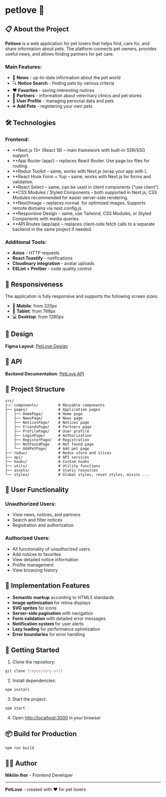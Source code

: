 # petlove 🐾

## 📋 About the Project

**Petlove** is a web application for pet lovers that helps find, care for, and share information about pets. The platform connects pet owners, provides useful news, and allows finding partners for pet care.

### Main Features:

- 📰 **News** - up-to-date information about the pet world
- 🔍 **Notice Search** - finding pets by various criteria
- ❤️ **Favorites** - saving interesting notices
- 👥 **Partners** - information about veterinary clinics and pet stores
- 👤 **User Profile** - managing personal data and pets
- ➕ **Add Pets** - registering your own pets

## 🛠️ Technologies

### Frontend:

- \*\*Next.js 13+ (React 18) – main framework with built-in SSR/SSG support.
- \*\*App Router (app/) – replaces React Router. Use page.tsx files for routing.
- \*\*Redux Toolkit – same, works with Next.js (wrap your app with <Provider>).
- \*\*React Hook Form + Yup – same, works with Next.js for forms and validation.
- \*\*React Select – same, can be used in client components ("use client").
- \*\*CSS Modules / Styled Components – both supported in Next.js; CSS Modules recommended for easier server-side rendering.
- \*\*Next/Image – replaces normal <img> for optimized images. Supports remote domains via next.config.js.
- \*\*Responsive Design – same, use Tailwind, CSS Modules, or Styled Components with media queries.
- \*\*API Routes (app/api) – replaces client-side fetch calls to a separate backend in the same project if needed.

### Additional Tools:

- **Axios** - HTTP requests
- **React Toastify** - notifications
- **Cloudinary integration** - avatar uploads
- **ESLint + Prettier** - code quality control

## 📱 Responsiveness

The application is fully responsive and supports the following screen sizes:

- 📱 **Mobile**: from 320px
- 📱 **Tablet**: from 768px
- 💻 **Desktop**: from 1280px

## 🎨 Design

**Figma Layout**: [PetLove Design](https://www.figma.com/file/puMNfZVg4YI8UZoJ1QiLLi/Petl%F0%9F%92%9Bve?type=design&node-id=55838-750&mode=design&t=Xg1IwIcKebTl5xGs-0)

## 🔗 API

**Backend Documentation**: [PetLove API](https://petlove.b.goit.study/api-docs/)

## 🚀 Project Structure

```
src/
├── components/         # Reusable components
├── pages/              # Application pages
│   ├── HomePage/       # Home page
│   ├── NewsPage/       # News page
│   ├── NoticesPage/    # Notices page
│   ├── FriendsPage/    # Partners page
│   ├── ProfilePage/    # User profile
│   ├── LoginPage/      # Authorization
│   ├── RegisterPage/   # Registration
│   ├── NotFoundPage    # Not found page
│   └── AddPetPage/     # Add pet page
├── redux/              # Redux store and slices
├── api/                # API services
├── hooks/              # Custom hooks
├── utils/              # Utility functions
├── assets/             # Static resources
└── styles/             # Global styles, reset styles, mixins ...
```

## 🔐 User Functionality

### Unauthorized Users:

- View news, notices, and partners
- Search and filter notices
- Registration and authorization

### Authorized Users:

- All functionality of unauthorized users
- Add notices to favorites
- View detailed notice information
- Profile management
- View browsing history

## 🎯 Implementation Features

- **Semantic markup** according to HTML5 standards
- **Image optimization** for retina displays
- **SVG sprites** for icons
- **Server-side pagination** with navigation
- **Form validation** with detailed error messages
- **Notification system** for user alerts
- **Lazy loading** for performance optimization
- **Error boundaries** for error handling

## 🏁 Getting Started

1. Clone the repository:

```bash
git clone [repository-url]
```

2. Install dependencies:

```bash
npm install
```

3. Start the project:

```bash
npm start
```

4. Open [http://localhost:3000](http://localhost:3000) in your browser

## 📦 Build for Production

```bash
npm run build
```

## 👨‍💻 Author

**Nikitin Ihor** - Frontend Developer

---

**PetLove** - created with ❤️ for pet lovers
